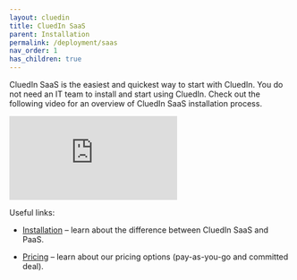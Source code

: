 ```yaml
---
layout: cluedin
title: CluedIn SaaS
parent: Installation
permalink: /deployment/saas
nav_order: 1
has_children: true
---
```


CluedIn SaaS is the easiest and quickest way to start with CluedIn. You do not need an IT team to install and start using CluedIn. Check out the following video for an overview of CluedIn SaaS installation process.

<div class="videoFrame">
<iframe src="https://player.vimeo.com/video/927057390?badge=0&amp;autopause=0&amp;player_id=0&amp;app_id=58479" frameborder="0" allow="autoplay; fullscreen; picture-in-picture" title="CluedIn SaaS installation"></iframe>
</div>

Useful links:

- [Installation](/deployment) – learn about the difference between CluedIn SaaS and PaaS.

- [Pricing](/deployment/pricing) – learn about our pricing options (pay-as-you-go and committed deal).